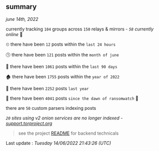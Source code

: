 
## summary
_june 14th, 2022_

currently tracking `104` groups across `150` relays & mirrors - _`58` currently online_ 📡

⏲ there have been `12` posts within the `last 24 hours`

🕓 there have been `121` posts within the `month of june`

📅 there have been `1061` posts within the `last 90 days`

🏚 there have been `1755` posts within the `year of 2022`

🚀 there have been `2252` posts `last year`

🦕 there have been `4041` posts `since the dawn of ransomwatch` 🐣

there are `50` custom parsers indexing posts

_`20` sites using v2 onion services are no longer indexed - [support.torproject.org](https://support.torproject.org/onionservices/v2-deprecation/)_

> see the project [README](https://github.com/jmousqueton/ransomwatch#readme) for backend technicals



Last update : _Tuesday 14/06/2022 21:43:26 (UTC)_

